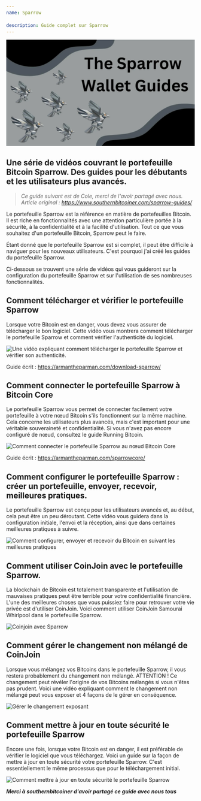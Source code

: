 ```yaml
---
name: Sparrow

description: Guide complet sur Sparrow
---
```


![cover](assets/cover.webp)

## Une série de vidéos couvrant le portefeuille Bitcoin Sparrow. Des guides pour les débutants et les utilisateurs plus avancés.

> _Ce guide suivant est de Cole, merci de l'avoir partagé avec nous. Article original : https://www.southernbitcoiner.com/sparrow-guides/_

Le portefeuille Sparrow est la référence en matière de portefeuilles Bitcoin. Il est riche en fonctionnalités avec une attention particulière portée à la sécurité, à la confidentialité et à la facilité d'utilisation. Tout ce que vous souhaitez d'un portefeuille Bitcoin, Sparrow peut le faire.

Étant donné que le portefeuille Sparrow est si complet, il peut être difficile à naviguer pour les nouveaux utilisateurs. C'est pourquoi j'ai créé les guides du portefeuille Sparrow.

Ci-dessous se trouvent une série de vidéos qui vous guideront sur la configuration du portefeuille Sparrow et sur l'utilisation de ses nombreuses fonctionnalités.

## Comment télécharger et vérifier le portefeuille Sparrow

Lorsque votre Bitcoin est en danger, vous devez vous assurer de télécharger le bon logiciel. Cette vidéo vous montrera comment télécharger le portefeuille Sparrow et comment vérifier l'authenticité du logiciel.

![Une vidéo expliquant comment télécharger le portefeuille Sparrow et vérifier son authenticité.](https://www.youtube.com/watch?v=MyDMvjGFdDE)

Guide écrit : https://armantheparman.com/download-sparrow/

## Comment connecter le portefeuille Sparrow à Bitcoin Core

Le portefeuille Sparrow vous permet de connecter facilement votre portefeuille à votre nœud Bitcoin s'ils fonctionnent sur la même machine. Cela concerne les utilisateurs plus avancés, mais c'est important pour une véritable souveraineté et confidentialité. Si vous n'avez pas encore configuré de nœud, consultez le guide Running Bitcoin.

![Comment connecter le portefeuille Sparrow au nœud Bitcoin Core](https://www.youtube.com/watch?v=9Aw6OAXxE_Y)

Guide écrit : https://armantheparman.com/sparrowcore/

## Comment configurer le portefeuille Sparrow : créer un portefeuille, envoyer, recevoir, meilleures pratiques.

Le portefeuille Sparrow est conçu pour les utilisateurs avancés et, au début, cela peut être un peu déroutant. Cette vidéo vous guidera dans la configuration initiale, l'envoi et la réception, ainsi que dans certaines meilleures pratiques à suivre.

![Comment configurer, envoyer et recevoir du Bitcoin en suivant les meilleures pratiques](https://youtu.be/7QCKSPIq0Ac)

## Comment utiliser CoinJoin avec le portefeuille Sparrow.

La blockchain de Bitcoin est totalement transparente et l'utilisation de mauvaises pratiques peut être terrible pour votre confidentialité financière. L'une des meilleures choses que vous puissiez faire pour retrouver votre vie privée est d'utiliser CoinJoin. Voici comment utiliser CoinJoin Samourai Whirlpool dans le portefeuille Sparrow.

![Coinjoin avec Sparrow](https://youtu.be/p24SxLI1ews)

## Comment gérer le changement non mélangé de CoinJoin

Lorsque vous mélangez vos Bitcoins dans le portefeuille Sparrow, il vous restera probablement du changement non mélangé. ATTENTION ! Ce changement peut révéler l'origine de vos Bitcoins mélangés si vous n'êtes pas prudent. Voici une vidéo expliquant comment le changement non mélangé peut vous exposer et 4 façons de le gérer en conséquence.

![Gérer le changement exposant](https://youtu.be/dnzZtgNQS0g)

## Comment mettre à jour en toute sécurité le portefeuille Sparrow

Encore une fois, lorsque votre Bitcoin est en danger, il est préférable de vérifier le logiciel que vous téléchargez. Voici un guide sur la façon de mettre à jour en toute sécurité votre portefeuille Sparrow. C'est essentiellement le même processus que pour le téléchargement initial.

![Comment mettre à jour en toute sécurité le portefeuille Sparrow](https://youtu.be/IThaolnDgSo)

**_Merci à southernbitcoiner d'avoir partagé ce guide avec nous tous_**
